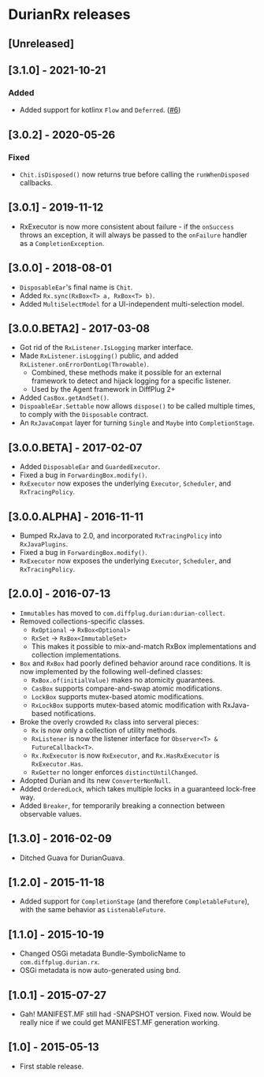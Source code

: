 # DurianRx releases

## [Unreleased]

## [3.1.0] - 2021-10-21
### Added
* Added support for kotlinx `Flow` and `Deferred`. ([#6](https://github.com/diffplug/durian-rx/pull/6))

## [3.0.2] - 2020-05-26
### Fixed
* `Chit.isDisposed()` now returns true before calling the `runWhenDisposed` callbacks.

## [3.0.1] - 2019-11-12
* RxExecutor is now more consistent about failure - if the `onSuccess` throws an exception, it will always be passed to the `onFailure` handler as a `CompletionException`.

## [3.0.0] - 2018-08-01
* `DisposableEar`'s final name is `Chit`.
* Added `Rx.sync(RxBox<T> a, RxBox<T> b)`.
* Added `MultiSelectModel` for a UI-independent multi-selection model.

## [3.0.0.BETA2] - 2017-03-08
* Got rid of the `RxListener.IsLogging` marker interface.
* Made `RxListener.isLogging()` public, and added `RxListener.onErrorDontLog(Throwable)`.
  + Combined, these methods make it possible for an external framework to detect and hijack logging for a specific listener.
  + Used by the Agent framework in DiffPlug 2+
* Added `CasBox.getAndSet()`.
* `DispoableEar.Settable` now allows `dispose()` to be called multiple times, to comply with the `Disposable` contract.
* An `RxJavaCompat` layer for turning `Single` and `Maybe` into `CompletionStage`.

## [3.0.0.BETA] - 2017-02-07
* Added `DisposableEar` and `GuardedExecutor`.
* Fixed a bug in `ForwardingBox.modify()`.
* `RxExecutor` now exposes the underlying `Executor`, `Scheduler`, and `RxTracingPolicy`.

## [3.0.0.ALPHA] - 2016-11-11
* Bumped RxJava to 2.0, and incorporated `RxTracingPolicy` into `RxJavaPlugins`.
* Fixed a bug in `ForwardingBox.modify()`.
* `RxExecutor` now exposes the underlying `Executor`, `Scheduler`, and `RxTracingPolicy`.

## [2.0.0] - 2016-07-13
* `Immutables` has moved to `com.diffplug.durian:durian-collect`.
* Removed collections-specific classes.
  + `RxOptional` -> `RxBox<Optional>`
  + `RxSet` -> `RxBox<ImmutableSet>`
  + This makes it possible to mix-and-match RxBox implementations and collection implementations.
* `Box` and `RxBox` had poorly defined behavior around race conditions.  It is now implemented by the following well-defined classes:
  + `RxBox.of(initialValue)` makes no atomicity guarantees.
  + `CasBox` supports compare-and-swap atomic modifications.
  + `LockBox` supports mutex-based atomic modifications.
  + `RxLockBox` supports mutex-based atomic modification with RxJava-based notifications.
* Broke the overly crowded `Rx` class into serveral pieces:
  + `Rx` is now only a collection of utility methods.
  + `RxListener` is now the listener interface for `Observer<T> & FutureCallback<T>`.
  + `Rx.RxExecutor` is now `RxExecutor`, and `Rx.HasRxExecutor` is `RxExecutor.Has`.
  + `RxGetter` no longer enforces `distinctUntilChanged`.
* Adopted Durian and its new `ConverterNonNull`.
* Added `OrderedLock`, which takes multiple locks in a guaranteed lock-free way.
* Added `Breaker`, for temporarily breaking a connection between observable values.

## [1.3.0] - 2016-02-09
* Ditched Guava for DurianGuava.

## [1.2.0] - 2015-11-18
* Added support for `CompletionStage` (and therefore `CompletableFuture`), with the same behavior as `ListenableFuture`.

## [1.1.0] - 2015-10-19
* Changed OSGi metadata Bundle-SymbolicName to `com.diffplug.durian.rx`.
* OSGi metadata is now auto-generated using bnd.

## [1.0.1] - 2015-07-27
* Gah! MANIFEST.MF still had -SNAPSHOT version.  Fixed now.  Would be really nice if we could get MANIFEST.MF generation working.

## [1.0] - 2015-05-13
* First stable release.
